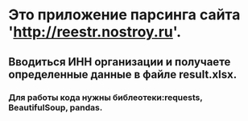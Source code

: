 # Это приложение парсинга сайта 'http://reestr.nostroy.ru'.

## Вводиться ИНН организации и получаете определенные данные в файле result.xlsx.

### Для работы кода нужны библеотеки:requests, BeautifulSoup, pandas.